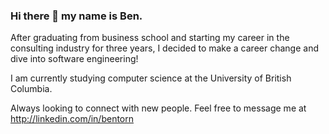 ### Hi there 👋 my name is Ben.

After graduating from business school and starting my career in the consulting industry for three years, I decided to make a career change and dive into software engineering!

I am currently studying computer science at the University of British Columbia.

Always looking to connect with new people. Feel free to message me at http://linkedin.com/in/bentorn


<!-- 
Here are some ideas to get you started:

- 🔭 I’m currently working on ...
- 🌱 I’m currently learning ...
- 👯 I’m looking to collaborate on ...
- 🤔 I’m looking for help with ...
- 💬 Ask me about ...
- 📫 How to reach me: ...
- 😄 Pronouns: ...
- ⚡ Fun fact: ...
 -->
